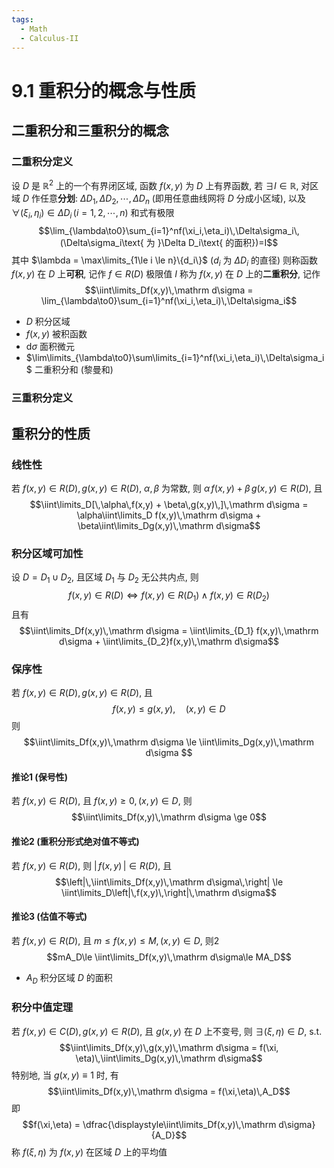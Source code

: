 ```yaml
---
tags:
  - Math
  - Calculus-II
---
```

9.1 重积分的概念与性质
===
## 二重积分和三重积分的概念
### 二重积分定义
设 $D$ 是 $\mathbb R^2$ 上的一个有界闭区域, 函数 $f(x,y)$ 为 $D$ 上有界函数, 若 $\exists I\in \mathbb R$, 对区域 $D$ 作任意**分划**: $\Delta D_1,\Delta D_2, \cdots, \Delta D_n$ (即用任意曲线网将 $D$ 分成小区域), 以及 $\forall(\xi_i, \eta_i)\in\Delta D_i\,(i=1,2,\cdots,n)$
和式有极限
$$\lim_{\lambda\to0}\sum_{i=1}^nf(\xi_i,\eta_i)\,\Delta\sigma_i\,(\Delta\sigma_i\text{ 为 }\Delta D_i\text{ 的面积})=I$$
其中 $\lambda = \max\limits_{1\le i \le n}\{d_i\}$ ($d_i$ 为 $\Delta D_i$ 的直径)
则称函数 $f(x,y)$ 在 $D$ 上**可积**, 记作 $f\in R(D)$
极限值 $I$ 称为 $f(x,y)$ 在 $D$ 上的**二重积分**, 记作
$$\iint\limits_Df(x,y)\,\mathrm d\sigma = \lim_{\lambda\to0}\sum_{i=1}^nf(\xi_i,\eta_i)\,\Delta\sigma_i$$
- $D$ 积分区域
- $f(x,y)$ 被积函数
- $\mathrm d\sigma$ 面积微元
- $\lim\limits_{\lambda\to0}\sum\limits_{i=1}^nf(\xi_i,\eta_i)\,\Delta\sigma_i$ 二重积分和 (黎曼和)
### 三重积分定义
## 重积分的性质
### 线性性
若 $f(x,y)\in R(D),g(x,y)\in R(D)$, $\alpha, \beta$ 为常数, 则 $\alpha\,f(x,y) + \beta\,g(x,y)\in R(D)$, 且
$$\iint\limits_D[\,\alpha\,f(x,y) + \beta\,g(x,y)\,]\,\mathrm d\sigma = \alpha\iint\limits_D f(x,y)\,\mathrm d\sigma + \beta\iint\limits_Dg(x,y)\,\mathrm d\sigma$$
### 积分区域可加性
设 $D = D_1\cup D_2$, 且区域 $D_1$ 与 $D_2$ 无公共内点, 则
$$f(x,y)\in R(D)\iff f(x,y)\in R(D_1)\wedge f(x,y)\in R(D_2)$$
且有
$$\iint\limits_Df(x,y)\,\mathrm d\sigma = \iint\limits_{D_1} f(x,y)\,\mathrm d\sigma + \iint\limits_{D_2}f(x,y)\,\mathrm d\sigma$$

### 保序性
若 $f(x,y)\in R(D),g(x,y)\in R(D)$, 且
$$f(x,y)\le g(x,y),\quad (x,y)\in D$$
则
$$\iint\limits_Df(x,y)\,\mathrm d\sigma \le \iint\limits_Dg(x,y)\,\mathrm d\sigma $$
#### 推论1 (保号性)
若 $f(x,y)\in R(D)$, 且 $f(x,y)\ge 0,(x,y)\in D$, 则
$$\iint\limits_Df(x,y)\,\mathrm d\sigma \ge 0$$
#### 推论2 (重积分形式绝对值不等式)
若 $f(x,y)\in R(D)$, 则 $|\,f(x,y)\,|\in R(D)$, 且
$$\left|\,\iint\limits_Df(x,y)\,\mathrm d\sigma\,\right| \le \iint\limits_D\left|\,f(x,y)\,\right|\,\mathrm d\sigma$$
#### 推论3 (估值不等式)
若 $f(x,y)\in R(D)$, 且 $m\le f(x,y)\le M, (x,y)\in D$, 则2
$$mA_D\le \iint\limits_Df(x,y)\,\mathrm d\sigma\le MA_D$$
- $A_D$ 积分区域 $D$ 的面积

### 积分中值定理
若 $f(x,y)\in C(D),g(x,y)\in R(D)$, 且 $g(x,y)$ 在 $D$ 上不变号, 则 $\exists (\xi,\eta)\in D$, s.t.
$$\iint\limits_Df(x,y)\,g(x,y)\,\mathrm d\sigma = f(\xi, \eta)\,\iint\limits_Dg(x,y)\,\mathrm d\sigma$$
特别地, 当 $g(x,y)\equiv1$ 时, 有
$$\iint\limits_Df(x,y)\,\mathrm d\sigma = f(\xi,\eta)\,A_D$$
即
$$f(\xi,\eta) = \dfrac{\displaystyle\iint\limits_Df(x,y)\,\mathrm d\sigma}{A_D}$$
称 $f(\xi,\eta)$ 为 $f(x,y)$ 在区域 $D$ 上的平均值